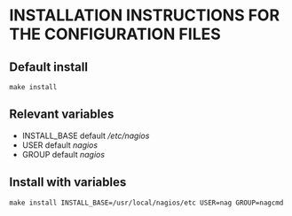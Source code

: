 # INSTALLATION INSTRUCTIONS FOR THE CONFIGURATION FILES

## Default install
`make install`

## Relevant variables
* INSTALL_BASE default */etc/nagios*
* USER default *nagios*
* GROUP default *nagios*

## Install with variables
`make install INSTALL_BASE=/usr/local/nagios/etc USER=nag GROUP=nagcmd`